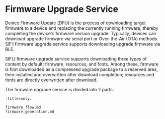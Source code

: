 # Firmware Upgrade Service

Device Firmware Update (DFU) is the process of downloading target firmware to a device and replacing the currently running firmware, thereby completing the device's firmware version upgrade. Typically, devices can download upgrade firmware via serial port or Over-the-Air (OTA) methods. SiFli firmware upgrade service supports downloading upgrade firmware via BLE.

SIFLI firmware upgrade service supports downloading three types of content by default: firmware, resources, and fonts. Among these, firmware is first downloaded as a compressed upgrade package to a reserved area, then installed and overwritten after download completion; resources and fonts are directly overwritten after download.

The firmware upgrade service is divided into 2 parts:
```{toctree}
:titlesonly:

firmware_flow.md
firmware_generation.md

```